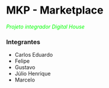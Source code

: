 <h1 style="color: #000;">MKP - Marketplace</h1>
<em style="color: #00ff00;">Projeto integrador Digital House</em>
  
### Integrantes

* Carlos Eduardo
* Felipe
* Gustavo
* Júlio Henrique
* Marcelo
